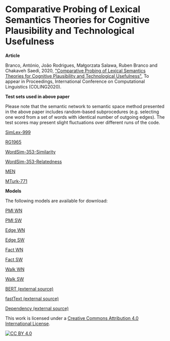 # Comparative Probing of Lexical Semantics Theories for Cognitive Plausibility and Technological Usefulness

**Article**

Branco, António, João Rodrigues, Małgorzata Salawa, Ruben Branco and Chakaveh Saedi, 2020, ["Comparative Probing of Lexical Semantics Theories for Cognitive Plausibility and Technological Usefulness"](http://www.di.fc.ul.pt/~ahb/pubs/), To appear in Proceedings, International Conference on Computational Linguistics (COLING2020).

**Test sets used in above paper**

Please note that the semantic network to semantic space method presented in the above paper includes random-based subprocedures (e.g. selecting one word from a set of words with identical number of outgoing edges). The test scores may present slight fluctuations over different runs of the code.

[SimLex-999](https://www.cl.cam.ac.uk/~fh295/simlex.html)

[RG1965](http://delivery.acm.org/10.1145/370000/365657/p627-rubenstein.pdf?ip=194.117.40.49&id=365657&acc=ACTIVE%20SERVICE&key=2E5699D25B4FE09E%2E454625C777251F56%2E4D4702B0C3E38B35%2E4D4702B0C3E38B35&__acm__=1527501385_f2095c911da3627e99b9a6c8a9769558)

[WordSim-353-Similarity](http://alfonseca.org/eng/research/wordsim353.html)

[WordSim-353-Relatedness](http://alfonseca.org/eng/research/wordsim353.html)

[MEN](http://clic.cimec.unitn.it/~elia.bruni/MEN.html)

[MTurk-771](http://www2.mta.ac.il/~gideon/datasets/)

**Models**

The following models are available for download:

[PMI WN](http://)

[PMI SW](http://)

[Edge WN](http://)

[Edge SW](http://)

[Fact WN](http://)

[Fact SW](http://)

[Walk WN](http://)

[Walk SW](http://)

[BERT (external source)](https://github.com/google-research/bert)

[fastText (external source)](https://dl.fbaipublicfiles.com/fasttext/vectors-english/crawl-300d-2M-subword.zip)

[Dependency (external source)](https://levyomer.wordpress.com/2014/04/25/dependency-based-word-embeddings/)

This work is licensed under a
[Creative Commons Attribution 4.0 International License][cc-by].

[![CC BY 4.0][cc-by-image]][cc-by]

[cc-by]: http://creativecommons.org/licenses/by/4.0/
[cc-by-image]: https://i.creativecommons.org/l/by/4.0/88x31.png
[cc-by-shield]: https://img.shields.io/badge/License-CC%20BY%204.0-lightgrey.svg
